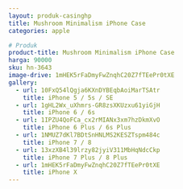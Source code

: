 ```yaml
---
layout: produk-casinghp
title: Mushroom Minimalism iPhone Case
categories: apple

# Produk
product-title: Mushroom Minimalism iPhone Case
harga: 90000
sku: hn-3643
image-drive: 1mHEK5rFaDmyFwZnqhC20Z7fTEePr0tXE
gallery:
  - url: 10FxQ54lQgja6KXnDYBEqbAoiMarTSAtr
    title: iPhone 5 / 5s / SE
  - url: 1gHL2Wx_uXhmrs-GR8zsXKUzxu61yiGjH
    title: iPhone 6 / 6s
  - url: 1IPZU4QoFCa_cx2rMIANx3xm7hzDkmXvO
    title: iPhone 6 Plus / 6s Plus
  - url: 1NMUZ7dKl7BDtSnHNLMS2KESZTspm484c
    title: iPhone 7 / 8
  - url: 13xzXB4l39lrzy82jyiV311MbHqNdcCkp
    title: iPhone 7 Plus / 8 Plus
  - url: 1mHEK5rFaDmyFwZnqhC20Z7fTEePr0tXE
    title: iPhone X
---
```

